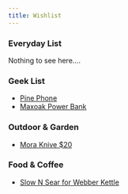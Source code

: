 ```yaml
---
title: Wishlist
---
```


### Everyday List
Nothing to see here....

### Geek List
* [Pine Phone](https://pine64.com/product-category/pinephone/?v=0446c16e2e66)
* [Maxoak Power Bank](https://www.ebay.com/p/24031744879)

### Outdoor & Garden
* [Mora Knive $20](https://www.amazon.com/Morakniv-Companion-Sandvik-4-1-Inch-Military/dp/B009NZVZ3E/ref=pd_sim_3/142-5766979-3602458?pd_rd_w=IFmgk&pf_rd_p=6caf1c3a-a843-4189-8efc-81b67e85dc96&pf_rd_r=PN6Y8KDY5YRMSK25ASG1&pd_rd_r=2dc4662f-ce58-4eaf-bb7a-942c5c47ce0c&pd_rd_wg=TSVHp&pd_rd_i=B009NZVZ3E&psc=1)

### Food & Coffee
* [Slow N Sear for Webber Kettle](https://snsgrills.com/products/slow-n-sear-deluxe)